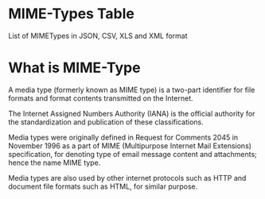 # MIME-Types Table
List of MIMETypes in JSON, CSV, XLS and XML format

# What is MIME-Type
A media type (formerly known as MIME type) is a two-part identifier for file formats and format contents transmitted on the Internet.

The Internet Assigned Numbers Authority (IANA) is the official authority for the standardization and publication of these classifications.

Media types were originally defined in Request for Comments 2045 in November 1996 as a part of MIME (Multipurpose Internet Mail Extensions) specification, for denoting type of email message content and attachments; hence the name MIME type.

Media types are also used by other internet protocols such as HTTP and document file formats such as HTML, for similar purpose.
